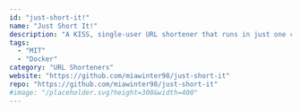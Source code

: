 ```yaml
---
id: "just-short-it!"
name: "Just Short It!"
description: "A KISS, single-user URL shortener that runs in just one container."
tags:
  - "MIT"
  - "Docker"
category: "URL Shorteners"
website: "https://github.com/miawinter98/just-short-it"
repo: "https://github.com/miawinter98/just-short-it"
#image: "/placeholder.svg?height=300&width=400"
---
```


